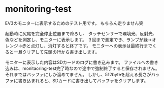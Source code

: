 # monitoring-test
EV3のモニターに表示するためのテスト用です。
もちろん走りません笑

起動時に尻尾を完全停止位置まで降ろし、
タッチセンサーで環境光、反射光、色などを測定し、モニターに表示します。
３回まで測定でき、ランプが緑→オレンジ→赤と点灯し、消灯すると終了です。
モニターへの表示は最終行までくると一旦クリアして先頭の行から書き出します。

モニターに表示した内容はSDカードのログに書き込みます。
ファイルへの書き込みは、monitaoring-test完了時なので途中で強制終了すると保存されません。
それまではバッファにしか溜めてません。
しかし、512byteを超える長さがバッファに書き込まれると、SDカードに書き出してバッファをクリアします。
